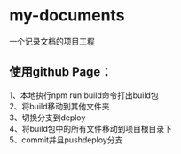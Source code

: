 # my-documents
一个记录文档的项目工程

## 使用github Page：
1、本地执行npm run build命令打出build包\
2、将build移动到其他文件夹\
3、切换分支到deploy\
4、将build包中的所有文件移动到项目根目录下\
5、commit并且pushdeploy分支
